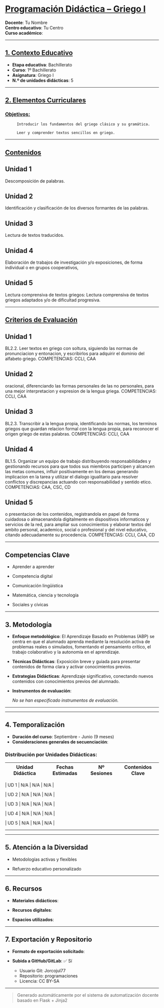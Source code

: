 # <u>Programación Didáctica – Griego I</u>

**Docente**: Tu Nombre  
**Centro educativo**: Tu Centro  
**Curso académico**:   

---

## <u>1. Contexto Educativo</u>

- **Etapa educativa**: Bachillerato
- **Curso**: 1º Bachillerato
- **Asignatura**: Griego I
- **N.º de unidades didácticas**: 5

---
## <u>2. Elementos Curriculares</u>

### <u>Objetivos:</u>


  <ul>
    
      Introducir los fundamentos del griego clásico y su gramática.
    
      Leer y comprender textos sencillos en griego.
    
  </ul>


---

## <u>Contenidos</u>

## Unidad 1
Descomposición de palabras.

## Unidad 2
Identificación y clasificación de los diversos formantes de las palabras.

## Unidad 3
Lectura de textos traducidos.

## Unidad 4
Elaboración de trabajos de investigación y/o exposiciones, de forma individual o en grupos cooperativos,

## Unidad 5
Lectura comprensiva de textos griegos: Lectura comprensiva de textos griegos adaptados y/o de dificultad progresiva.


---

## <u>Criterios de Evaluación</u>

## Unidad 1
BL2.2. Leer textos en griego con soltura, siguiendo las normas de pronunciacion y entonacion, y
escribirlos para adquirir el dominio del alfabeto griego.
COMPETENCIAS: CCLI, CAA

## Unidad 2
oracional, diferenciando las formas personales de las no personales, para una mejor interpretacion y
expresion de la lengua griega.
COMPETENCIAS: CCLI, CAA

## Unidad 3
BL2.3. Transcribir a la lengua propia, identificando las normas, los terminos griegos que guardan relacion
formal con la lengua propia, para reconocer el origen griego de estas palabras.
COMPETENCIAS: CCLI, CAA

## Unidad 4
BL1.5. Organizar un equipo de trabajo distribuyendo responsabilidades y gestionando recursos para que
todos sus miembros participen y alcancen las metas comunes, influir positivamente en los demas
generando implicacion en la tarea y utilizar el dialogo igualitario para resolver conflictos y discrepancias
actuando con responsabilidad y sentido etico.
COMPETENCIAS: CAA, CSC, CD

## Unidad 5
o presentacion de los contenidos, registrandola en papel de forma cuidadosa o almacenandola
digitalmente en dispositivos informaticos y servicios de la red, para ampliar sus conocimientos y elaborar
textos del ambito personal, academico, social o profesional y del nivel educativo, citando adecuadamente
su procedencia.
COMPETENCIAS: CCLI, CAA, CD


---

## Competencias Clave


- Aprender a aprender

- Competencia digital

- Comunicación lingüística

- Matemática, ciencia y tecnología

- Sociales y cívicas



---

## 3. Metodología

- **Enfoque metodológico**: El Aprendizaje Basado en Problemas (ABP) se centra en que el alumnado aprenda mediante la resolución activa de problemas reales o simulados, fomentando el pensamiento crítico, el trabajo colaborativo y la autonomía en el aprendizaje.
- **Técnicas Didácticas**: Exposición breve y guiada para presentar contenidos de forma clara y activar conocimientos previos.
- **Estrategias Didácticas**: Aprendizaje significativo, conectando nuevos contenidos con conocimientos previos del alumnado.
- **Instrumentos de evaluación**:

  _No se han especificado instrumentos de evaluación._


---
---

## 4. Temporalización

- **Duración del curso**: Septiembre - Junio (9 meses)
- **Consideraciones generales de secuenciación**: 

### **Distribución por Unidades Didácticas:**


| Unidad Didáctica | Fechas Estimadas | Nº Sesiones | Contenidos Clave |
|------------------|------------------|-------------|------------------|

| UD 1      | N/A | N/A | N/A |

| UD 2      | N/A | N/A | N/A |

| UD 3      | N/A | N/A | N/A |

| UD 4      | N/A | N/A | N/A |

| UD 5      | N/A | N/A | N/A |



---

---

## 5. Atención a la Diversidad



* Metodologías activas y flexibles

* Refuerzo educativo personalizado


---

## 6. Recursos

- **Materiales didácticos**:  
  
- **Recursos digitales**:  
  
- **Espacios utilizados**: 

---

## 7. Exportación y Repositorio

- **Formato de exportación solicitado**: 
- **Subida a GitHub/GitLab**: ✅ Sí

  - Usuario Git: Jorcojul77
  - Repositorio: programaciones
  - Licencia: CC BY-SA


---

> Generado automáticamente por el sistema de automatización docente basado en Flask + Jinja2